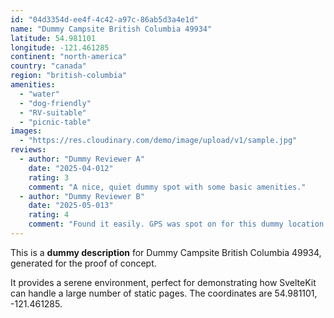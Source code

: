 ```yaml
---
id: "04d3354d-ee4f-4c42-a97c-86ab5d3a4e1d"
name: "Dummy Campsite British Columbia 49934"
latitude: 54.981101
longitude: -121.461285
continent: "north-america"
country: "canada"
region: "british-columbia"
amenities:
  - "water"
  - "dog-friendly"
  - "RV-suitable"
  - "picnic-table"
images:
  - "https://res.cloudinary.com/demo/image/upload/v1/sample.jpg"
reviews:
  - author: "Dummy Reviewer A"
    date: "2025-04-012"
    rating: 3
    comment: "A nice, quiet dummy spot with some basic amenities."
  - author: "Dummy Reviewer B"
    date: "2025-05-013"
    rating: 4
    comment: "Found it easily. GPS was spot on for this dummy location."
---
```


This is a **dummy description** for Dummy Campsite British Columbia 49934, generated for the proof of concept.

It provides a serene environment, perfect for demonstrating how SvelteKit can handle a large number of static pages. The coordinates are 54.981101, -121.461285.
